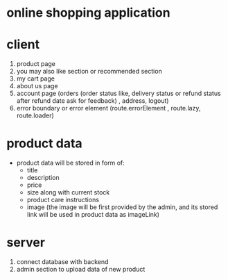 # online shopping application

# client
1. product page
2. you may also like section or recommended section
3. my cart page
4. about us page
5. account page (orders (order status like, delivery status or refund status after refund date ask for feedback) , address, logout)
6. error boundary or error element (route.errorElement , route.lazy, route.loader)

# product data
- product data will be stored in form of:
    - title
    - description
    - price
    - size along with current stock
    - product care instructions
    - image (the image will be first provided by the admin, and its stored link will be used in product data as imageLink)

# server
1. connect database with backend
2. admin section to upload data of new product
